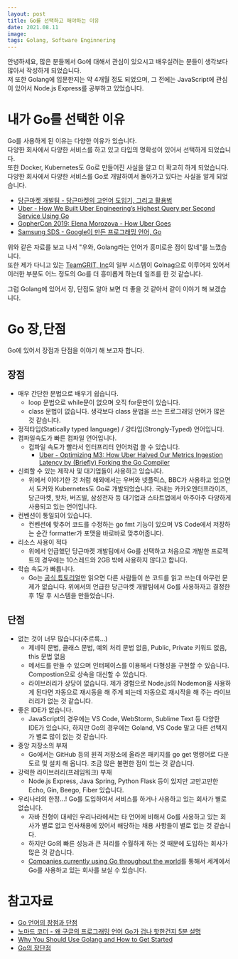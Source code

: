 ```yaml
---
layout: post
title: Go를 선택하고 해야하는 이유
date: 2021.08.11
image: 
tags: Golang, Software Enginnering
---
```

안녕하세요, 많은 분들께서 Go에 대해서 관심이 있으시고 배우실려는 분들이 생각보다 많아서 작성하게 되었습니다.  
저 또한 Golang에 입문한지는 약 4개월 정도 되었으며, 그 전에는 JavaScript에 관심이 있어서 Node.js Express를 공부하고 있었습니다.

# 내가 Go를 선택한 이유
Go를 사용하게 된 이유는 다양한 이유가 있습니다.  
다양한 회사에서 다양한 서비스를 하고 있고 타입의 명확성이 있어서 선택하게 되었습니다.  
또한 Docker, Kubernetes도 Go로 만들어진 사실을 알고 더 확고히 하게 되었습니다.  
다양한 회사에서 다양한 서비스를 Go로 개발하여서 돌아가고 있다는 사실을 알게 되었습니다.  
- [당근마켓 개발팀 - 당근마켓의 고언어 도입기, 그리고 활용법](https://youtu.be/mLIthm96u2Q)
- [Uber - How We Built Uber Engineering’s Highest Query per Second Service Using Go ](https://eng.uber.com/go-geofence-highest-query-per-second-service/
)
- [GopherCon 2019: Elena Morozova - How Uber Goes](https://youtu.be/nLskCRJOdxM)
- [Samsung SDS - Google이 만든 프로그래밍 언어, Go](https://www.samsungsds.com/kr/insights/golang.html)

위와 같은 자료를 보고 나서 "우와, Golang라는 언어가 흥미로운 점이 많네"를 느꼈습니다.  
또한 제가 다니고 있는 [TeamGRIT, Inc](https://www.teamgrit.kr/)의 일부 시스템이 Golnag으로 이루어져 있어서 이러한 부분도 어느 정도의 Go를 더 흥미롭게 하는데 일조를 한 것 같습니다.

그럼 Golang에 있어서 장, 단점도 알아 보면 더 좋을 것 같아서 같이 이야기 해 보겠습니다.

# Go 장,단점
Go에 있어서 장점과 단점을 이야기 해 보고자 합니다.

## 장점
- 매우 간단한 문법으로 배우기 쉽습니다.
    - loop 문법으로 while문이 없으며 오직 for문만이 있습니다.
    - class 문법이 없습니다. 생각보다 class 문법을 쓰는 프로그래밍 언어가 많은 것 같습니다.
- 정적타입(Statically typed language) / 강타입(Strongly-Typed) 언어입니다.
- 컴파일속도가 빠른 컴파일 언어입니다.
    - 컴파일 속도가 빨라서 인터프리터 언어처럼 쓸 수 있습니다.
        -  [Uber - Optimizing M3: How Uber Halved Our Metrics Ingestion Latency by (Briefly) Forking the Go Compiler ](https://eng.uber.com/optimizing-m3/)
- 신뢰할 수 있는 제작사 및 대기업들이 사용하고 있습니다.
    - 위에서 이야기한 것 처럼 해외에서는 우버와 넷플릭스, BBC가 사용하고 있으면서 도커와 Kubernetes도 Go로 개발되었습니다. 국내는 카카오엔터프라이즈, 당근마켓, 왓차, 버즈빌, 삼성전자 등 대기업과 스타트업에서 아주아주 다양하게 사용되고 있는 언어입니다.
- 컨벤션이 통일되어 있습니다.
    - 컨벤션에 맞추어 코드를 수정하는 go fmt 기능이 있으며 VS Code에서 저장하는 순간 formatter가 포맷을 바로바로 맞추어줍니다.
- 리소스 사용이 적다
    - 위에서 언급했던 당근마켓 개발팀에서 Go를 선택하고 처음으로 개발한 프로젝트의 경우에는 10스레드와 2GB 밖에 사용하지 않다고 합니다.  
- 학습 속도가 빠릅니다.
    - Go는 [공식 튜토리얼](https://blog.seulgi.kim/2016/07/go.html)만 읽으면 다른 사람들이 쓴 코드를 읽고 쓰는데 아무런 문제가 없습니다. 위에서의 언급한 당근마켓 개발팀에서 Go를 사용하자고 결정한 후 1달 후 시스템을 만들었습니다.

## 단점
- 없는 것이 너무 많습니다(주르륵...)
    - 제네릭 문법, 클래스 문법, 예외 처리 문법 없음, Public, Private 키워드 없음, this 문법 없음
    - 메서드를 만들 수 있으며 인터페이스를 이용해서 다형성을 구현할 수 있습니다. Compostion으로 상속을 대신할 수 있습니다.
    - 라이브러리가 상당이 없습니다. 제가 경험으로 Node.js의 Nodemon을 사용하게 된다면 자동으로 재시동을 해 주게 되는데 자동으로 재시작을 해 주는 라이브러리가 없는 것 같습니다.
- 좋은 IDE가 없습니다.
    - JavaScript의 경우에는 VS Code, WebStorm, Sublime Text 등 다양한 IDE가 있습니다, 하지만 Go의 경우에는 Goland, VS Code 말고 다른 선택지가 별로 많이 없는 것 같습니다.
- 중앙 저장소의 부재
    - Go에서는 GitHub 등의 원격 저장소에 올라온 패키지를 go get 명령어로 다운도르 및 설치 해 옵니다. 조금 많은 불편한 점이 있는 것 같습니다.
- 강력한 라이브러리(프레임워크) 부재
    - Node.js Express, Java Spring, Python Flask 등이 있지만 고만고만한 Echo, Gin, Beego, Fiber 있습니다.
- 우리나라의 한정...! Go를 도입하여서 서비스를 하거나 사용하고 있는 회사가 별로 없습니다.
    - 자바 진형이 대세인 우리나라에서는 타 언어에 비해서 Go를 사용하고 있는 회사가 별로 없고 인사채용에 있어서 해당하는 채용 사항들이 별로 없는 것 같습니다.
    - 하지만 Go의 빠른 성능과 큰 처리를 수월하게 하는 것 때문에 도입하는 회사가 많은 것 같습니다.
    - [Companies currently using Go throughout the world](https://github.com/golang/go/wiki/GoUsers)를 통해서 세계에서 Go를 사용하고 있는 회사를 보실 수 있습니다.

# 참고자료
- [Go 언어의 장점과 단점](https://covenant.tistory.com/204)
- [노마드 코더 - 왜 구글의 프로그래밍 언어 Go가 겁나 핫한건지 5분 설명](https://youtu.be/VDaMhtWNSQU)
- [Why You Should Use Golang and How to Get Started](https://www.rtinsights.com/why-you-should-use-golang-and-how-to-get-started/)
- [Go의 장단점](https://blog.seulgi.kim/2016/07/go.html)